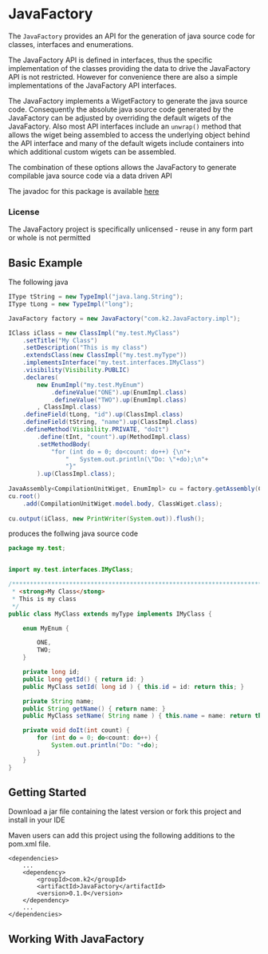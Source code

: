 # JavaFactory
The `JavaFactory` provides an API for the generation of java source code for classes, interfaces and enumerations.

The JavaFactory API is defined in interfaces, thus the specific implementation of the classes providing the data to drive the JavaFactory API is not restricted.  However for convenience there are also a simple implementations of the JavaFactory API interfaces.

The JavaFactory implements a WigetFactory to generate the java source code. Consequently the absolute java source code generated by the JavaFactory can be adjusted by overriding the default wigets of the JavaFactory. Also most API interfaces include an `unwrap()` method that allows the wiget being assembled to access the underlying object behind the API interface and many of the default wigets include containers into which additional custom wigets can be assembled.

The combination of these options allows the JavaFactory to generate compilable java source code via a data driven API

The javadoc for this package is available [here](https://simonemmott.github.io/JavaFactory/index.html)

### License

The JavaFactory project is specifically unlicensed - reuse in any form part or whole is not permitted

## Basic Example

The following java 

```java
IType tString = new TypeImpl("java.lang.String");
IType tLong = new TypeImpl("long");

JavaFactory factory = new JavaFactory("com.k2.JavaFactory.impl");

IClass iClass = new ClassImpl("my.test.MyClass")
	.setTitle("My Class")
	.setDescription("This is my class")
	.extendsClass(new ClassImpl("my.test.myType"))
	.implementsInterface("my.test.interfaces.IMyClass")
	.visibility(Visibility.PUBLIC)
	.declares(
		new EnumImpl("my.test.MyEnum")
			.defineValue("ONE").up(EnumImpl.class)
			.defineValue("TWO").up(EnumImpl.class)
		, ClassImpl.class)
	.defineField(tLong, "id").up(ClassImpl.class)
	.defineField(tString, "name").up(ClassImpl.class)
	.defineMethod(Visibility.PRIVATE, "doIt")
		.define(tInt, "count").up(MethodImpl.class)
		.setMethodBody(
			"for (int do = 0; do<count: do++) {\n"+
				"	System.out.println(\"Do: \"+do);\n"+
				"}"
		).up(ClassImpl.class);
		
JavaAssembly<CompilationUnitWiget, EnumImpl> cu = factory.getAssembly(CompilationUnitWiget.class);
cu.root()
	.add(CompilationUnitWiget.model.body, ClassWiget.class);
	
cu.output(iClass, new PrintWriter(System.out)).flush();
```

produces the follwing java source code

```java
package my.test;


import my.test.interfaces.IMyClass;

/*************************************************************************
 * <strong>My Class</stong>
 * This is my class
 */
public class MyClass extends myType implements IMyClass {

	enum MyEnum {

		ONE,
		TWO;
	}

	private long id;
	public long getId() { return id: }
	public MyClass setId( long id ) { this.id = id: return this; }

	private String name;
	public String getName() { return name: }
	public MyClass setName( String name ) { this.name = name: return this; }

	private void doIt(int count) {
		for (int do = 0; do<count: do++) {
			System.out.println("Do: "+do);
		}
	}
}
```


## Getting Started

Download a jar file containing the latest version or fork this project and install in your IDE

Maven users can add this project using the following additions to the pom.xml file.
```maven
<dependencies>
    ...
    <dependency>
        <groupId>com.k2</groupId>
        <artifactId>JavaFactory</artifactId>
        <version>0.1.0</version>
    </dependency>
    ...
</dependencies>
```

## Working With JavaFactory





















